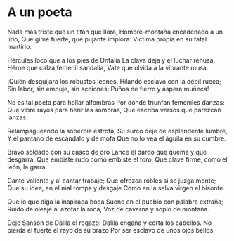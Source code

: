 # A un poeta

Nada más triste que un titán que llora,
Hombre-montaña encadenado a un lirio,
Que gime fuerte, que pujante implora:
Víctima propia en su fatal martirio.

Hércules loco que a los pies de Onfalia
La clava deja y el luchar rehusa,
Héroe que calza femenil sandalia,
Vate que olvida a la vibrante musa.

¡Quién desquijara los robustos leones,
Hilando esclavo con la débil rueca;
Sin labor, sin empuje, sin acciones;
Puños de fierro y áspera muñeca!

No es tal poeta para hollar alfombras
Por donde triunfan femeniles danzas:
Que vibre rayos para herir las sombras,
Que escriba versos que parezcan lanzas.

Relampagueando la soberbia estrofa,
Su surco deje de esplendente lumbre,
Y el pantano de escándalo y de mofa
Que no lo vea el águila en su cumbre.

Bravo soldado con su casco de oro
Lance el dardo que quema y que desgarra,
Que embiste rudo como embiste el toro,
Que clave firme, como el león, la garra.

Cante valiente y al cantar trabaje;
Que ofrezca robles si se juzga monte;
Que su idea, en el mal rompa y desgaje
Como en la selva virgen el bisonte.

Que lo que diga la inspirada boca
Suene en el pueblo con palabra extraña;
Ruido de oleaje al azotar la roca,
Voz de caverna y soplo de montaña.

Deje Sansón de Dalila el regazo:
Dalila engaña y corta los cabellos.
No pierda el fuerte el rayo de su brazo
Por ser esclavo de unos ojos bellos. 